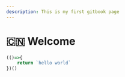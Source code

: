 ```yaml
---
description: This is my first gitbook page
---
```


# 🇨🇳 Welcome

```javascript
(()=>{
    return `hello world`
})()
```

